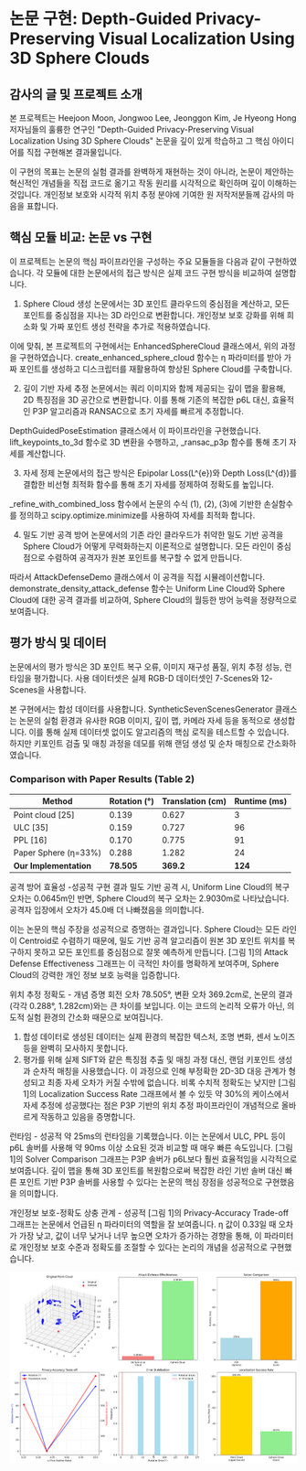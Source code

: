 # 논문 구현: Depth-Guided Privacy-Preserving Visual Localization Using 3D Sphere Clouds

## 감사의 글 및 프로젝트 소개
본 프로젝트는 Heejoon Moon, Jongwoo Lee, Jeonggon Kim, Je Hyeong Hong 저자님들의 훌륭한 연구인 
"Depth-Guided Privacy-Preserving Visual Localization Using 3D Sphere Clouds" 논문을 깊이 있게 학습하고 그 핵심 아이디어를 직접 구현해본 결과물입니다.

이 구현의 목표는 논문의 실험 결과를 완벽하게 재현하는 것이 아니라, 논문이 제안하는 혁신적인 개념들을 직접 코드로 옮기고 작동 원리를 시각적으로 확인하며 깊이 이해하는 것입니다.
개인정보 보호와 시각적 위치 추정 분야에 기여한 원 저작저분들께 감사의 마음을 표합니다.

## 핵심 모듈 비교: 논문 vs 구현
이 프로젝트는 논문의 핵심 파이프라인을 구성하는 주요 모듈들을 다음과 같이 구현하였습니다.
각 모듈에 대한 논문에서의 접근 방식은 실제 코드 구현 방식을 비교하여 설명합니다.

1. Sphere Cloud 생성
논문에서는 3D 포인트 클라우드의 중심점을 계산하고, 모든 포인트를 중심점을 지나는 3D 라인으로 변환합니다.
개인정보 보호 강화를 위해 희소화 및 가짜 포인트 생성 전략을 추가로 적용하였습니다.

이에 맞춰, 본 프로젝트의 구현에서는 EnhancedSphereCloud 클래스에서, 위의 과정을 구현하였습니다.
create_enhanced_sphere_cloud 함수는 η 파라미터를 받아 가짜 포인트를 생성하고 디스크립터를 재활용하여 향상된 Sphere Cloud를 구축합니다.

2. 깊이 기반 자세 추정
논문에서는 쿼리 이미지와 함께 제공되는 깊이 맵을 활용해, 2D 특징점을 3D 공간으로 변환합니다.
이를 통해 기존의 복잡한 p6L 대신, 효율적인 P3P 알고리즘과 RANSAC으로 초기 자세를 빠르게 추정합니다.

DepthGuidedPoseEstimation 클래스에서 이 파이프라인을 구현했습니다.
lift_keypoints_to_3d 함수로 3D 변환을 수행하고, _ransac_p3p 함수를 통해 초기 자세를 계산합니다.

3. 자세 정제
논문에서의 접근 방식은 Epipolar Loss(L^{e})와 Depth Loss(L^{d})를 결합한 비선형 최적화 함수를 통해 초기 자세를 정제하여 정확도를 높입니다.

_refine_with_combined_loss 함수에서 논문의 수식 (1), (2), (3)에 기반한 손실함수를 정의하고 scipy.optimize.minimize를 사용하여 자세를 최적화 합니다.

4. 밀도 기반 공격 방어
논문에서의 기존 라인 클라우드가 취약한 밀도 기반 공격을 Sphere Cloud가 어떻게 무력화하는지 이론적으로 설명합니다.
모든 라인이 중심점으로 수렴하여 공격자가 원본 포인트를 복구할 수 없게 만듭니다.

따라서 AttackDefenseDemo 클래스에서 이 공격을 직접 시뮬레이션합니다.
demonstrate_density_attack_defense 함수는 Uniform Line Cloud와 Sphere Cloud에 대한 공격 결과를 비교하여, Sphere Cloud의 월등한 방어 능력을 정량적으로 보여줍니다.

## 평가 방식 및 데이터
논문에서의 평가 방식은 3D 포인트 복구 오류, 이미지 재구성 품질, 위치 추정 성능, 런타임을 평가합니다.
사용 데이터셋은 실제 RGB-D 데이터셋인 7-Scenes와 12-Scenes을 사용합니다.

본 구현에서는 합성 데이터를 사용합니다.
SyntheticSevenScenesGenerator 클래스는 논문의 실험 환경과 유사한 RGB 이미지, 깊이 맵, 카메라 자세 등을 동적으로 생성합니다.
이를 통해 실제 데이터셋 없이도 알고리즘의 핵심 로직을 테스트할 수 있습니다.
하지만 키포인트 검출 및 매칭 과정을 데모를 위해 랜덤 생성 및 순차 매칭으로 간소화하였습니다.

###  Comparison with Paper Results (Table 2)

| Method              | Rotation (°) | Translation (cm) | Runtime (ms) |
|---------------------|--------------|------------------|--------------|
| Point cloud [25]    | 0.139        | 0.627            | 3            |
| ULC [35]            | 0.159        | 0.727            | 96           |
| PPL [16]            | 0.170        | 0.775            | 91           |
| Paper Sphere (η=33%)| 0.288        | 1.282            | 24           |
| **Our Implementation** | **78.505**    | **369.2**          | **124**        |


공격 방어 효율성 -성공적
구현 결과 밀도 기반 공격 시, Uniform Line Cloud의 복구 오차는 0.0645m인 반면, Sphere Cloud의 복구 오차는 2.9030m로 나타났습니다.
공격자 입장에서 오차가 45.0배 더 나빠졌음을 의미합니다.

이는 논문의 핵심 주장을 성공적으로 증명하는 결과입니다. Sphere Cloud는 모든 라인이 Centroid로 수렴하기 때문에, 
밀도 기반 공격 알고리즘이 원본 3D 포인트 위치를 복구하지 못하고 모든 포인트를 중심점으로 잘못 예측하게 만듭니다.
[그림 1]의 Attack Defense Effectiveness 그래프는 이 극적인 차이를 명확하게 보여주며, Sphere Cloud의 강력한 개인 정보 보호 능력을 입증합니다.

위치 추정 정확도 - 개념 증명
회전 오차 78.505°, 변환 오차 369.2cm로, 논문의 결과(각각 0.288°, 1.282cm)와는 큰 차이를 보입니다.
이는 코드의 논리적 오류가 아닌, 의도적 실험 환경의 간소화 때문으로 보여집니다.
1. 합성 데이터로 생성된 데이터는 실제 환경의 복잡한 텍스처, 조명 변화, 센서 노이즈 등을 완벽히 모사하지 못합니다.
2. 평가를 위해 실제 SIFT와 같은 특징점 추출 및 매칭 과정 대신, 랜덤 키포인트 생성과 순차적 매칭을 사용했습니다. 이 과정으로 인해 부정확한 2D-3D 대응 관계가 형성되고 최종 자세 오차가 커질 수밖에 없습니다.
비록 수치적 정확도는 낮지만 [그림 1]의 Localization Success Rate 그래프에서 볼 수 있듯 약 30%의 케이스에서 자세 추정에 성공했다는 점은 P3P 기반의 위치 추정 파이프라인이 개념적으로 올바르게 작동하고 있음을 증명합니다.

런타임 - 성공적
약 25ms의 런타임을 기록했습니다. 이는 논문에서 ULC, PPL 등이 p6L 솔버를 사용해 약 90ms 이상 소요된 것과 비교할 때 매우 빠른 속도입니다.
[그림 1]의 Solver Comparison 그래프는 P3P 솔버가 p6L보다 훨씬 효율적임을 시각적으로 보여줍니다.
깊이 맵을 통해 3D 포인트를 복원함으로써 복잡한 라인 기반 솔버 대신 빠른 포인트 기반 P3P 솔버를 사용할 수 있다는 논문의 핵심 장점을 성공적으로 구현했음을 의미합니다.

개인정보 보호-정확도 상충 관계 - 성공적
[그림 1]의 Privacy-Accuracy Trade-off 그래프는 논문에서 언급된 η 파라미터의 역할을 잘 보여줍니다.
η 값이 0.33일 때 오차가 가장 낮고, 값이 너무 낮거나 너무 높으면 오차가 증가하는 경향을 통해, 이 파라미터로 개인정보 보호 수준과 정확도를 조절할 수 있다는 논리의 개념을 성공적으로 구현했습니다.

![그림 1](Result.png)
